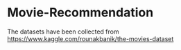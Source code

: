 # Movie-Recommendation
The datasets have been collected from 
https://www.kaggle.com/rounakbanik/the-movies-dataset
